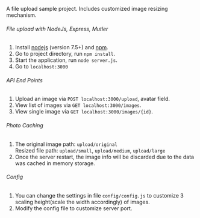 A file upload sample project. Includes customized image resizing mechanism.

###### File upload with NodeJs, Express, Mutler
1. Install [nodejs](https://nodejs.org/en/) (version 7.5+) and [npm](https://www.npmjs.com/).
2. Go to project directory, run `npm install`.
3. Start the application, run `node server.js`.
4. Go to `localhost:3000`

###### API End Points
1. Upload an image via `POST localhost:3000/upload`, avatar field.
2. View list of images via `GET localhost:3000/images`.
3. View single image via `GET localhost:3000/images/{id}`.

###### Photo Caching
1. The original image path: `upload/original`
   <br>Resized file path: `upload/small`, `upload/medium`, `upload/large`
2. Once the server restart, the image info will be discarded due to the data was cached in memory storage.

###### Config
1. You can change the settings in file `config/config.js` to customize 3 scaling height(scale the width accordingly) of images.
2. Modify the config file to customize server port. 